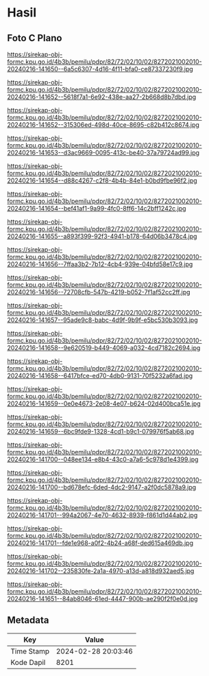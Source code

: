 # Hasil

## Foto C Plano

https://sirekap-obj-formc.kpu.go.id/4b3b/pemilu/pdpr/82/72/02/10/02/8272021002010-20240216-141650--6a5c6307-4d16-4f11-bfa0-ce87337230f9.jpg

https://sirekap-obj-formc.kpu.go.id/4b3b/pemilu/pdpr/82/72/02/10/02/8272021002010-20240216-141652--5618f7a1-6e92-438e-aa27-2b668d8b7dbd.jpg

https://sirekap-obj-formc.kpu.go.id/4b3b/pemilu/pdpr/82/72/02/10/02/8272021002010-20240216-141652--315306ed-498d-40ce-8695-c82b412c8674.jpg

https://sirekap-obj-formc.kpu.go.id/4b3b/pemilu/pdpr/82/72/02/10/02/8272021002010-20240216-141653--d3ac9669-0095-413c-be40-37a79724ad99.jpg

https://sirekap-obj-formc.kpu.go.id/4b3b/pemilu/pdpr/82/72/02/10/02/8272021002010-20240216-141654--d88c4267-c2f8-4b4b-84e1-b0bd9fbe96f2.jpg

https://sirekap-obj-formc.kpu.go.id/4b3b/pemilu/pdpr/82/72/02/10/02/8272021002010-20240216-141654--bef41af1-9a99-4fc0-8ff6-14c2bff1242c.jpg

https://sirekap-obj-formc.kpu.go.id/4b3b/pemilu/pdpr/82/72/02/10/02/8272021002010-20240216-141655--a893f399-92f3-4941-b178-64d06b3478c4.jpg

https://sirekap-obj-formc.kpu.go.id/4b3b/pemilu/pdpr/82/72/02/10/02/8272021002010-20240216-141656--7ffaa3b2-7b12-4cb4-939e-04bfd58e17c9.jpg

https://sirekap-obj-formc.kpu.go.id/4b3b/pemilu/pdpr/82/72/02/10/02/8272021002010-20240216-141656--72708cfb-547b-4219-b052-7f1af52cc2ff.jpg

https://sirekap-obj-formc.kpu.go.id/4b3b/pemilu/pdpr/82/72/02/10/02/8272021002010-20240216-141657--95ade9c8-babc-4d9f-9b9f-e5bc530b3093.jpg

https://sirekap-obj-formc.kpu.go.id/4b3b/pemilu/pdpr/82/72/02/10/02/8272021002010-20240216-141658--9e620519-b449-4069-a032-4cd7182c2694.jpg

https://sirekap-obj-formc.kpu.go.id/4b3b/pemilu/pdpr/82/72/02/10/02/8272021002010-20240216-141658--6417bfce-ed70-4db0-9131-70f5232a6fad.jpg

https://sirekap-obj-formc.kpu.go.id/4b3b/pemilu/pdpr/82/72/02/10/02/8272021002010-20240216-141659--0e0e4673-2e08-4e07-b624-02d400bca51e.jpg

https://sirekap-obj-formc.kpu.go.id/4b3b/pemilu/pdpr/82/72/02/10/02/8272021002010-20240216-141659--6bc9fde9-1328-4cd1-b9c1-079976f5ab68.jpg

https://sirekap-obj-formc.kpu.go.id/4b3b/pemilu/pdpr/82/72/02/10/02/8272021002010-20240216-141700--048ee134-e8b4-43c0-a7a6-5c978d1e4399.jpg

https://sirekap-obj-formc.kpu.go.id/4b3b/pemilu/pdpr/82/72/02/10/02/8272021002010-20240216-141700--bd678efc-6ded-4dc2-9147-a2f0dc5878a9.jpg

https://sirekap-obj-formc.kpu.go.id/4b3b/pemilu/pdpr/82/72/02/10/02/8272021002010-20240216-141701--994a2067-4e70-4632-8939-f861d1d44ab2.jpg

https://sirekap-obj-formc.kpu.go.id/4b3b/pemilu/pdpr/82/72/02/10/02/8272021002010-20240216-141701--fde1e968-a0f2-4b24-a68f-ded615a469db.jpg

https://sirekap-obj-formc.kpu.go.id/4b3b/pemilu/pdpr/82/72/02/10/02/8272021002010-20240216-141702--235830fe-2a1a-4970-a13d-a818d932aed5.jpg

https://sirekap-obj-formc.kpu.go.id/4b3b/pemilu/pdpr/82/72/02/10/02/8272021002010-20240216-141651--84ab8046-61ed-4447-900b-ae290f2f0e0d.jpg


## Metadata

| Key        | Value               |
| ---------- | ------------------- |
| Time Stamp | 2024-02-28 20:03:46 |
| Kode Dapil | 8201                |



